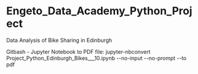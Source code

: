 # Engeto_Data_Academy_Python_Project
Data Analysis of Bike Sharing in Edinburgh

Gitbash - Jupyter Notebook to PDF file:
jupyter-nbconvert Project_Python_Edinburgh_Bikes___10.ipynb --no-input --no-prompt --to pdf